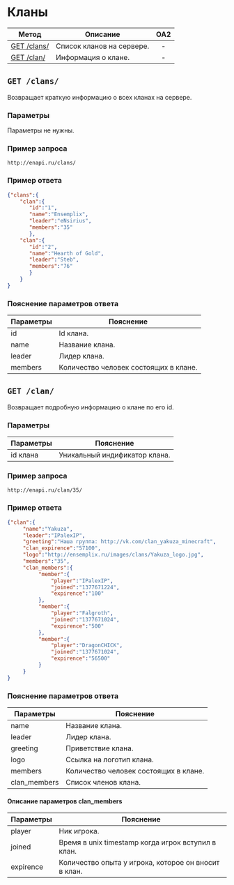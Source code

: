 Кланы
==========

| Метод | Описание | OA2 |
| ----- | -------- |:---:|
| [GET /clans/](clans.md) | Список кланов на сервере. | - |
| [GET /clan/](clans.md) | Информация о клане. | - |


## ``` GET /clans/ ``` 
Возвращает краткую информацию о всех кланах на сервере.

### Параметры

Параметры не нужны.

### Пример запроса
``` 
http://enapi.ru/clans/
```
### Пример ответа 
```json 
{"clans":{
    "clan":{
       "id":"1",
       "name":"Ensemplix",
       "leader":"eNsirius",
       "members":"35"
       },
    "clan":{
       "id":"2",
       "name":"Hearth of Gold",
       "leader":"Steb",
       "members":"76"
       }
    }
}
```
### Пояснение параметров ответа
| Параметры | Пояснение |
| --------- | --------- |
| id        | Id клана. |
| name      | Название клана. |
| leader    | Лидер клана. |
| members   | Количество человек состоящих в клане. |

## ``` GET /clan/ ``` 
Возвращает подробную информацию о клане по его id.

### Параметры

| Параметры | Пояснение |
| --------- | --------- |
| id клана  | Уникальный индификатор клана. |

### Пример запроса
``` 
http://enapi.ru/clan/35/
```
### Пример ответа 
```json 
{"clan":{
     "name":"Yakuza",
     "leader":"IPalexIP",
     "greeting":"Наша группа: http://vk.com/clan_yakuza_minecraft",
     "clan_expirence":"57100",
     "logo":"http://ensemplix.ru/images/clans/Yakuza_logo.jpg",
     "members":"35",
     "clan_members":{
          "member":{
              "player":"IPalexIP",
              "joined":"1377671224",
              "expirence":"100"
          },
          "member":{
              "player":"Falgroth",
              "joined":"1377671024",
              "expirence":"500"
          },
          "member":{
              "player":"DragonCHICK",
              "joined":"1377671024",
              "expirence":"56500"
          } 
     }
}
```
### Пояснение параметров ответа
| Параметры | Пояснение |
| --------- | --------- |
| name      | Название клана. |
| leader    | Лидер клана. |
| greeting  | Приветствие клана. |
| logo      | Ссылка на логотип клана. |
| members   | Количество человек состоящих в клане. |
| clan_members | Список членов клана. |

#### Описание параметров clan_members

| Параметры | Пояснение |
| --------- | --------- |
| player    | Ник игрока. |
| joined    | Время в unix timestamp когда игрок вступил в клан. |
| expirence | Количество опыта у игрока, которое он вносит в клан. |














